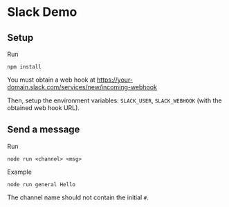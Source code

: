 # Slack Demo

## Setup

Run

```
npm install
```

You must obtain a web hook at https://your-domain.slack.com/services/new/incoming-webhook

Then, setup the environment variables: `SLACK_USER`, `SLACK_WEBHOOK` (with the obtained web hook URL).

## Send a message

Run

```
node run <channel> <msg>
```

Example

```
node run general Hello
```

The channel name should not contain the initial `#`.


